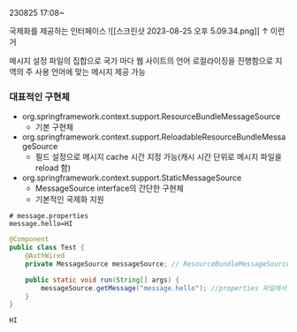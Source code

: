 230825 17:08~

국제화를 제공하는 인터페이스
![[스크린샷 2023-08-25 오후 5.09.34.png]]
↑ 이런거 

메시지 설정 파일의 집합으로 국가 마다 웹 사이트의 언어 로컬라이징을 진행함으로 지역의 주 사용 언어에 맞는 메시지 제공 가능

### 대표적인 구현체
- org.springframework.context.support.ResourceBundleMessageSource
	- 기본 구현체
- org.springframework.context.support.ReloadableResourceBundleMessageSource
	- 필드 설정으로 메시지 cache 시간 지정 가능(캐시 시간 단위로 메시지 파일을 reload 함)
- org.springframework.context.support.StaticMessageSource
	- MessageSource interface의 간단한 구현체
	- 기본적인 국제화 지원

```properties
# message.properties
message.hello=HI
```

```java
@Component
public class Test {
	@AuthWired
	private MessageSource messageSource; // ResourceBundleMessageSource

	public static void run(String[] args) {
		messageSource.getMessage("message.hello"); //properties 파일에서 원하는 값에 대한 키
	}
}
```

```terminal
HI
```
